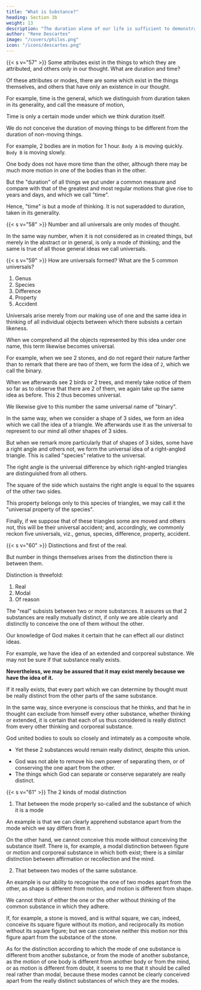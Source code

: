 ```yaml
---
title: "What is Substance?"
heading: Section 3b
weight: 13
description: "The duration alone of our life is sufficient to demonstrate the existence of God"
author: "Rene Descartes"
image: "/covers/philos.png"
icon: "/icons/descartes.png"
---
```



{{< s v="57" >}} Some attributes exist in the things to which they are attributed, and others only in our thought. What are duration and time?

Of these attributes or modes, there are some which exist in the things themselves, and others that have only an existence in our thought.

For example, time is the general, which we distinguish from duration taken in its generality, and call the measure of motion,

Time is only a certain mode under which we think duration itself. 

We do not conceive the duration of moving things to be different from the duration of non-moving things.

For example, 2 bodies are in motion for 1 hour. `Body A` is moving quickly. `Body B` is moving slowly.

One body does not have more time than the other, although there may be much more motion in one of the bodies than in the other. 

But the "duration" of all things we put under a common measure and compare with that of the greatest and most regular motions that give rise to years and days, and which we call "time".

Hence, "time" is but a mode of thinking. It is not superadded to duration, taken in its generality.


{{< s v="58" >}} Number and all universals are only modes of thought.

In the same way number, when it is not considered as in created things, but merely in the abstract or in general, is only a mode of thinking; and the same is true of all those general ideas we call universals.


{{< s v="59" >}} How are universals formed? What are the 5 common universals?

1. Genus
2. Species
3. Difference
4. Property
5. Accident

Universals arise merely from our making use of one and the same idea in thinking of all individual objects between which there subsists a certain likeness. 

When we comprehend all the objects represented by this idea under one name, this term likewise becomes universal.

For example, when we see 2 stones, and do not regard their nature farther than to remark that there are two of them, we form the idea of `2`, which we call the binary.

When we afterwards see 2 birds or 2 trees, and merely take notice of them so far as to observe that there are 2 of them, we again take up the same idea as before. This 2 thus becomes universal.

We likewise give to this number the same universal name of "binary". 

In the same way, when we consider a shape of 3 sides, we form an idea which we call the idea of a triangle. We afterwards use it as the universal to represent to our mind all other shapes of 3 sides. 

But when we remark more particularly that of shapes of 3 sides, some have a right angle and others not, we form the universal idea of a right-angled triangle. This is called "species" relative to the universal. 

The right angle is the universal difference by which right-angled triangles are distinguished from all others.

The square of the side which sustains the right angle is equal to the squares of the other two sides. 

This property belongs only to this species of triangles, we may call it the "universal property of the species". 

Finally, if we suppose that of these triangles some are moved and others not, this will be their universal accident; and, accordingly, we commonly reckon five universals, viz., genus, species, difference, property, accident.


{{< s v="60" >}}  Distinctions and first of the real.

But number in things themselves arises from the distinction there is between them. 

Distinction is threefold:

1. Real
2. Modal
3. Of reason

The "real" subsists between two or more substances. It assures us that 2 substances are really mutually distinct, if only we are able clearly and distinctly to conceive the one of them without the other. 

Our knowledge of God makes it certain that he can effect all our distinct ideas.

For example, we have the idea of an extended and corporeal substance. We may not be sure if that substance really exists. 

**Nevertheless, we may be assured that it may exist merely because we have the idea of it.**

If it really exists, that every part which we can determine by thought must be really distinct from the other parts of the same substance.

In the same way, since everyone is conscious that he thinks, and that he in thought can exclude from himself every other substance, whether thinking or extended, it is certain that each of us thus considered is really distinct from every other thinking and corporeal substance. 

God united bodies to souls so closely and intimately as a composite whole. 
<!-- that it was impossible to form a more  union, and thus made ,  -->
- Yet these 2 substances would remain really distinct, despite this union.
<!-- ; for with whatever tie God connected them,  -->
- God was not able to remove his own power of separating them, or of conserving the one apart from the other.
- The things which God can separate or conserve separately are really distinct.


{{< s v="61" >}} The 2 kinds of modal distinction

1. That between the mode properly so-called and the substance of which it is a mode

An example is that we can clearly apprehend substance apart from the mode which we say differs from it. 

On the other hand, we cannot conceive this mode without conceiving the substance itself. There is, for example, a modal distinction between figure or motion and corporeal substance in which both exist; there is a similar distinction between affirmation or recollection and the mind. 

2. That between two modes of the same substance. 

An example is our ability to recognise the one of two modes apart from the other, as shape is different from motion, and motion is different from shape. 

We cannot think of either the one or the other without thinking of the common substance in which they adhere.

If, for example, a stone is moved, and is withal square, we can, indeed, conceive its square figure without its motion, and reciprocally its motion without its square figure; but we can conceive neither this motion nor this figure apart from the substance of the stone.

As for the distinction according to which the mode of one substance is different from another substance, or from the mode of another substance, as the motion of one body is different from another body or from the mind, or as motion is different from doubt, it seems to me that it should be called real rather than modal, because these modes cannot be clearly conceived apart from the really distinct substances of which they are the modes.
